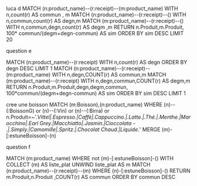 luca 
d
MATCH (n:product_name)--(r:receipt)--(m:product_name)
WITH n,count(r) AS commun , m
MATCH (n:product_name)--(r:receipt)--()
WITH n,commun,count(r) AS degn,m
MATCH (m:product_name)--(r:receipt)--()
WITH n,commun,degn,count(r) AS degm ,m
RETURN n.Produit,m.Produit, 100* commun/(degm+degn-commun) AS sim ORDER BY sim DESC LIMIT 20

question e

MATCH (n:product_name)--(r:receipt)
WITH n,count(r) AS degn ORDER BY degn DESC LIMIT 1
MATCH (n:product_name)--(r:receipt)--(m:product_name)
WITH n,degn,COUNT(r) AS commun,m
MATCH (m:product_name)--(r:receipt)
WITH n,degn,commun,COUNT(r) AS degm,m
RETURN n.Produit,m.Produit,degn,degm,commun, 100*commun/(degm+degn-commun) AS sim ORDER BY sim DESC LIMIT 1


cree une boisson 
MATCH (m:Boisson),(n:product_name)
WHERE (n)--(:BoissonG) or  (n)--(:Vin) or (n)--(:Birra) or n.Produit=~'.*Vittel|.*Espresso.*|Caffè|.*Cappuccino.*|.*Latte.*|.*Thé.*|.*Menthe.*|Marocchino|.*Earl Grey.*|Macchiatto|.*Jasmin.*|Cioccolata - .|.*Simply.*|Camomille|.*Spritz.*|.*Chocolat Chaud.*|Liquide.*'
MERGE (m)-[:estuneBoisson]-(n)

question f

MATCH (m:product_name) WHERE not (m)-[:estuneBoisson]-()
WITH COLLECT (m) AS liste_plat
UNWIND liste_plat AS m
MATCH (n:product_name)--(r:receipt)--(m)
WHERE  (n)-[:estuneBoisson]-() 
RETURN m.Produit,n.Produit ,COUNT(r) AS commun ORDER BY commun DESC
